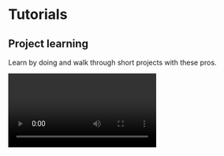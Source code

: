 # Tutorials


## Project learning

Learn by doing and walk through short projects with these pros.

<Video url="https://www.youtube.com/embed/xW2oqFyaC-M" />
<Video url="https://www.youtube.com/embed/NeBL_bogOCc" />
<Video url="https://www.youtube.com/embed/v7XWyc_zsWA" />

---

## System overview

Unsure about how this fits your workflow? Take a look at the features and learn something new.

<Video url="https://www.youtube.com/embed/IwZUmYCSb6k" />
<Video url="https://www.youtube.com/embed/4EmIUkWLZZw" />



## Deep dive

Things are getting heavy with a full workflow livestream with [Michael Jones](https://www.mographmentor.com/).

<Video url="https://www.youtube.com/embed/CNkMsPxFR48" />

